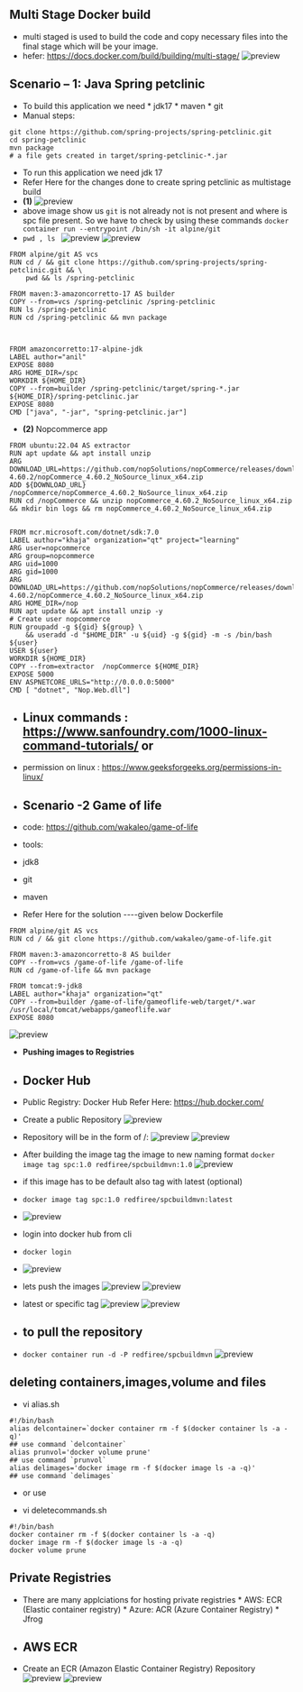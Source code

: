## Multi Stage Docker build
* multi staged is used to build the code and copy necessary files into the final stage which will be your image.
* hefer: https://docs.docker.com/build/building/multi-stage/
![preview](images/200.png)

## Scenario – 1: Java Spring petclinic

* To build this application we need
       * jdk17
       * maven
       * git 
* Manual steps:

```
git clone https://github.com/spring-projects/spring-petclinic.git
cd spring-petclinic 
mvn package
# a file gets created in target/spring-petclinic-*.jar
```
* To run this application we need jdk 17
* Refer Here for the changes done to create spring petclinic as multistage build
* __(1)__
![preview](images/201.png)
* above image show us `git` is not already not is not present and where is spc file present. So we have to check by using these commands `docker container run --entrypoint /bin/sh -it alpine/git`
* `pwd , ls `
![preview](images/202.png)
![preview](images/203.png)

```
FROM alpine/git AS vcs
RUN cd / && git clone https://github.com/spring-projects/spring-petclinic.git && \
    pwd && ls /spring-petclinic

FROM maven:3-amazoncorretto-17 AS builder
COPY --from=vcs /spring-petclinic /spring-petclinic
RUN ls /spring-petclinic 
RUN cd /spring-petclinic && mvn package



FROM amazoncorretto:17-alpine-jdk
LABEL author="anil"
EXPOSE 8080
ARG HOME_DIR=/spc
WORKDIR ${HOME_DIR}
COPY --from=builder /spring-petclinic/target/spring-*.jar ${HOME_DIR}/spring-petclinic.jar
EXPOSE 8080
CMD ["java", "-jar", "spring-petclinic.jar"]
```
* __(2)__ Nopcommerce app
  
```
FROM ubuntu:22.04 AS extractor
RUN apt update && apt install unzip
ARG DOWNLOAD_URL=https://github.com/nopSolutions/nopCommerce/releases/download/release-4.60.2/nopCommerce_4.60.2_NoSource_linux_x64.zip
ADD ${DOWNLOAD_URL} /nopCommerce/nopCommerce_4.60.2_NoSource_linux_x64.zip
RUN cd /nopCommerce && unzip nopCommerce_4.60.2_NoSource_linux_x64.zip && mkdir bin logs && rm nopCommerce_4.60.2_NoSource_linux_x64.zip


FROM mcr.microsoft.com/dotnet/sdk:7.0
LABEL author="khaja" organization="qt" project="learning"
ARG user=nopcommerce
ARG group=nopcommerce
ARG uid=1000
ARG gid=1000
ARG DOWNLOAD_URL=https://github.com/nopSolutions/nopCommerce/releases/download/release-4.60.2/nopCommerce_4.60.2_NoSource_linux_x64.zip
ARG HOME_DIR=/nop
RUN apt update && apt install unzip -y
# Create user nopcommerce
RUN groupadd -g ${gid} ${group} \
    && useradd -d "$HOME_DIR" -u ${uid} -g ${gid} -m -s /bin/bash ${user}
USER ${user}
WORKDIR ${HOME_DIR}
COPY --from=extractor  /nopCommerce ${HOME_DIR}
EXPOSE 5000
ENV ASPNETCORE_URLS="http://0.0.0.0:5000"
CMD [ "dotnet", "Nop.Web.dll"]
```
* ## Linux commands : https://www.sanfoundry.com/1000-linux-command-tutorials/ or 
* permission on linux : https://www.geeksforgeeks.org/permissions-in-linux/

* ## Scenario -2 Game of life
* code: https://github.com/wakaleo/game-of-life
* tools:
* jdk8
* git 
* maven 

* Refer Here for the solution ----given below Dockerfile
```
FROM alpine/git AS vcs
RUN cd / && git clone https://github.com/wakaleo/game-of-life.git

FROM maven:3-amazoncorretto-8 AS builder
COPY --from=vcs /game-of-life /game-of-life
RUN cd /game-of-life && mvn package

FROM tomcat:9-jdk8
LABEL author="khaja" organization="qt"
COPY --from=builder /game-of-life/gameoflife-web/target/*.war /usr/local/tomcat/webapps/gameoflife.war
EXPOSE 8080
```
![preview](images/204.png)

* __Pushing images to Registries__

* ## Docker Hub
* Public Registry: Docker Hub Refer Here: https://hub.docker.com/
* Create a public Repository
![preview](images)
* Repository will be in the form of <username>/<repo-name>:<tag>
![preview](images/205.png)
![preview](images/206.png)
* After building the image tag the image to new naming format
`docker image tag spc:1.0 redfiree/spcbuildmvn:1.0`
![preview](images/208.png)
* if this image has to be default also tag with latest (optional)
* `docker image tag spc:1.0 redfiree/spcbuildmvn:latest`
* ![preview](images)
* login into docker hub from cli
* `docker login`
* ![preview](images/210.png)
* lets push the images
  ![preview](images/216.png)
  ![preview](images/217.png)
* latest or specific tag 
  ![preview](images/211.png)
  ![preview](images/212.png)

* ## to pull the repository 
* `docker container run -d -P redfiree/spcbuildmvn`
![preview](images/215.png)

 ## deleting containers,images,volume and files
* vi alias.sh
```
#!/bin/bash
alias delcontainer=`docker container rm -f $(docker container ls -a -q)'
## use command `delcontainer` 
alias prunvol='docker volume prune'
## use command `prunvol`
alias delimages='docker image rm -f $(docker image ls -a -q)'
## use command `delimages`
```

* or use 
  
* vi deletecommands.sh
  
```
#!/bin/bash
docker container rm -f $(docker container ls -a -q)
docker image rm -f $(docker image ls -a -q)
docker volume prune
```
## Private Registries
* There are many applciations for hosting private registries
      * AWS: ECR (Elastic container registry)
      * Azure: ACR (Azure Container Registry)
      * Jfrog
  
* ## AWS ECR

* Create an ECR (Amazon Elastic Container Registry) Repository
![preview](images/213.png)
![preview](images/214.png)


 

